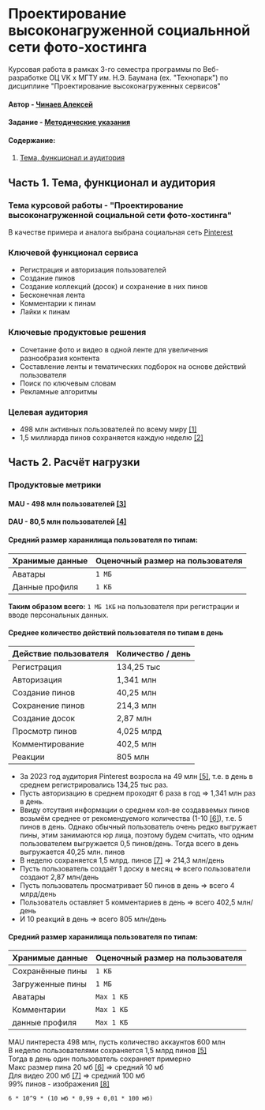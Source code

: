 # Проектирование высоконагруженной социальнной сети фото-хостинга

Курсовая работа в рамках 3-го семестра программы по Веб-разработке ОЦ VK x МГТУ им. Н.Э. Баумана (ex. "Технопарк") по дисциплине "Проектирование высоконагруженных сервисов"

#### Автор - [Чинаев Алексей](https://park.vk.company/profile/a.chinaev/ "Страница на портале VK x МГТУ")
#### Задание - [Методические указания](https://github.com/init/highload/blob/main/homework_architecture.md)

#### Содержание:
1. [Тема, функционал и аудитория](#1)


## Часть 1. Тема, функционал и аудитория <a name="1"></a>

### Тема курсовой работы - **"Проектирование высоконагруженной социальной сети фото-хостинга"**
В качестве примера и аналога выбрана социальная сеть [Pinterest](https://ru.pinterest.com/)

### Ключевой функционал сервиса
- Регистрация и авторизация пользователей
- Создание пинов
- Создание коллекций (досок) и сохранение в них пинов
- Бесконечная лента
- Комментарии к пинам
- Лайки к пинам

### Ключевые продуктовые решения
- Сочетание фото и видео в одной ленте для увеличения разнообразия контента
- Составление ленты и тематических подборок на основе действий пользователя
- Поиск по ключевым словам
- Рекламные алгоритмы

### Целевая аудитория
- 498 млн активных пользователей по всему миру [[1]](https://business.pinterest.com/audience/)
- 1,5 миллиарда пинов сохраняется каждую неделю [[2]](https://newsroom.pinterest.com/company/)

## Часть 2. Расчёт нагрузки <a name="2"></a>

### Продуктовые метрики

#### MAU - 498 млн пользователей [[3]](https://business.pinterest.com/audience/)
#### DAU - 80,5 млн пользователей [[4]](https://www.businessdit.com/social-media-statistics/)


#### Средний размер харанилища пользователя по типам:
| Хранимые данные   | Оценочный размер на пользователя         |
|-------------------|------------------------------------------|
| Аватары              | `1 МБ`                            |
| Данные профиля              | `1 КБ`                     |

**Таким образом всего:** `1 МБ 1КБ` на пользователя при регистрации и вводе персональных данных.

#### Среднее количество действий пользователя по типам в день
|Действие пользователя |Количество / день|
| ------------- |-------------|
|Регистрация|134,25 тыс|
|Авторизация|1,341 млн|
|Создание пинов|40,25 млн|
|Сохранение пинов|214,3 млн|
|Создание досок|2,87 млн|
|Просмотр пинов|4,025 млрд|
|Комментирование| 402,5 млн|
|Реакции|805 млн|

- За 2023 год аудитория Pinterest возросла на 49 млн [[5]](https://www.statista.com/statistics/463353/pinterest-global-mau/), т.е. в день в среднем регистрировались 134,25 тыс раз.  
- Пусть авторизацию в среднем проходят 6 раза в год => 1,341 млн раз в день.
- Ввиду отсутвия информации о среднем кол-ве создаваемых пинов возьмём среднее от рекомендуемого количества (1-10 [[6]](https://terezatoledo.com/how-many-pins-to-pin-on-pinterest/)),
  т.е. 5 пинов в день. Однако обычный пользователь очень редко выгружает пины, этим занимаются юр лица, поэтому будем считать, что одним пользователем выгружается 0,5 пинов/день.
  Тогда всего в день выгружается 40,25 млн. пинов
- В неделю сохраняется 1,5 млрд. пинов [[7]](https://newsroom.pinterest.com/company/) => 214,3 млн/день
- Пусть пользователь создаёт 1 доску в месяц => всего пользователи создают 2,87 млн/день
- Пусть пользователь просматривает 50 пинов в день => всего 4 млрд/день
- Пользователь оставляет 5 комментариев в день => всего 402,5 млн/день
- И 10 реакций в день => всего 805 млн/день

#### Средний размер харанилища пользователя по типам:
| Хранимые данные   | Оценочный размер на пользователя         |
|-------------------|------------------------------------------|
| Сохранённые пины | `1 КБ`     |
| Загруженные пины              | `1 МБ`                                 |
| Аватары              | `Max 1 КБ`                             |
| Комментарии              | `Max 1 КБ`                             |
| данные профиля              | `Max 1 КБ`                             |

MAU пинтереста 498 млн, пусть количество аккаунтов 600 млн  
В неделю пользователями сохраняется 1,5 млрд пинов [[5]](https://newsroom.pinterest.com/company/)  
Тогда в день один пользователь сохраняет примерно  
Макс размер пина 20 мб [[6]](https://ru.pinterest.com/pin-creation-tool/) => средний 10 мб  
Для видео 200 мб [[7]](https://ru.pinterest.com/pin-creation-tool/) => средний 100 мб  
99% пинов - изображения [[8]](https://buffer.com/resources/pinterest-marketing-study/)

```azure
6 * 10^9 * (10 мб * 0,99 + 0,01 * 100 мб)
```







